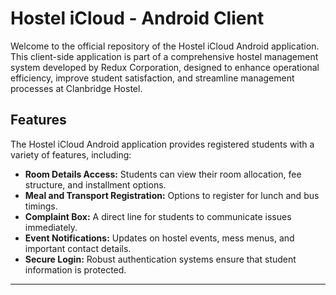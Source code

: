 # Hostel iCloud - Android Client

Welcome to the official repository of the Hostel iCloud Android application. This client-side application is part of a comprehensive hostel management system developed by Redux Corporation, designed to enhance operational efficiency, improve student satisfaction, and streamline management processes at Clanbridge Hostel.

## Features

The Hostel iCloud Android application provides registered students with a variety of features, including:

- **Room Details Access:** Students can view their room allocation, fee structure, and installment options.
- **Meal and Transport Registration:** Options to register for lunch and bus timings.
- **Complaint Box:** A direct line for students to communicate issues immediately.
- **Event Notifications:** Updates on hostel events, mess menus, and important contact details.
- **Secure Login:** Robust authentication systems ensure that student information is protected.

----------------------------------------------------------------------------------------------------
